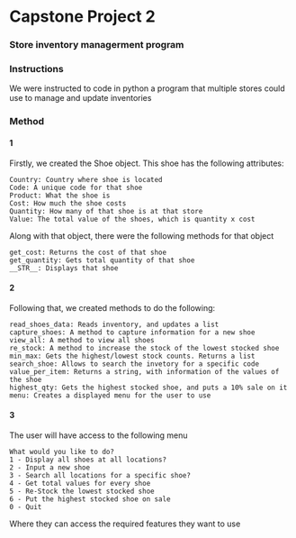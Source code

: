 # **Capstone Project 2**
### **Store inventory managerment program**

### **Instructions**

We were instructed to code in python a program that multiple stores could use to manage and update inventories

### **Method**

#### 1
Firstly, we created the Shoe object. This shoe has the following attributes:
    
    Country: Country where shoe is located
    Code: A unique code for that shoe
    Product: What the shoe is
    Cost: How much the shoe costs
    Quantity: How many of that shoe is at that store
    Value: The total value of the shoes, which is quantity x cost
    
Along with that object, there were the following methods for that object

    get_cost: Returns the cost of that shoe
    get_quantity: Gets total quantity of that shoe
    __STR__: Displays that shoe
    
    
#### 2
Following that, we created methods to do the following:

    read_shoes_data: Reads inventory, and updates a list
    capture_shoes: A method to capture information for a new shoe
    view_all: A method to view all shoes
    re_stock: A method to increase the stock of the lowest stocked shoe
    min_max: Gets the highest/lowest stock counts. Returns a list
    search_shoe: Allows to search the invetory for a specific code
    value_per_item: Returns a string, with information of the values of the shoe
    highest_qty: Gets the highest stocked shoe, and puts a 10% sale on it
    menu: Creates a displayed menu for the user to use
    
#### 3
The user will have access to the following menu

     
    What would you like to do?
    1 - Display all shoes at all locations?
    2 - Input a new shoe
    3 - Search all locations for a specific shoe?
    4 - Get total values for every shoe
    5 - Re-Stock the lowest stocked shoe
    6 - Put the highest stocked shoe on sale
    0 - Quit
    
Where they can access the required features they want to use
    
  
